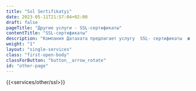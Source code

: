 ```yaml
---
title: "Ssl Sertifikatyi"
date: 2023-05-11T21:57:04+02:00
draft: false
pageTitle: "Другие услуги - SSL-сертификаты"
contentTitle: "SSL-сертификаты"
description: "Компания Датахата предлагает услугу  SSL- сертификаты  ☎ +375293086666, +375333086666"
weight: "1"
layout: "single-services"
class: "first-open-body"
classForButton: "button__arrow_rotate"
id: "other-page"
---
```


{{<services/other/ssl>}}
